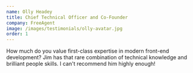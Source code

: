 ```yaml
---
name: Olly Headey
title: Chief Technical Officer and Co-Founder
company: FreeAgent
image: /images/testimonials/olly-avatar.jpg
order: 1
---
```


How much do you value first-class expertise in modern front-end development? Jim has that rare combination of technical knowledge and brilliant people skills. I can't recommend him highly enough!
